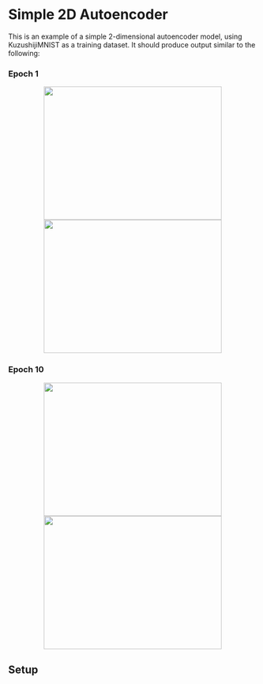 # Simple 2D Autoencoder

This is an example of a simple 2-dimensional autoencoder model, using KuzushijiMNIST as a training dataset. It should produce output similar to the following:

### Epoch 1
<p align="center">
<img src="images/epoch-1-input.jpg" height="270" width="360">
<img src="images/epoch-1-output.jpg" height="270" width="360">
</p>

### Epoch 10
<p align="center">
<img src="images/epoch-10-input.jpg" height="270" width="360">
<img src="images/epoch-10-output.jpg" height="270" width="360">
</p>


## Setup

